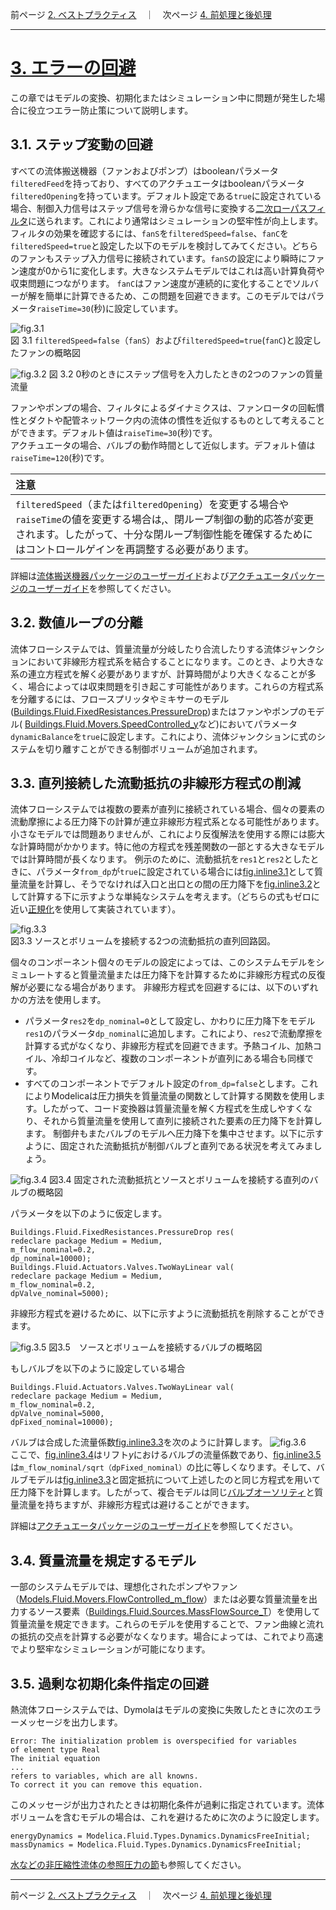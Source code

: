 前ページ [2. ベストプラクティス](./2_BestPractice.md)　｜　次ページ [4. 前処理と後処理](./4_Pre-AndPost-Processing.md)
***  
  
# [3. エラーの回避](http://simulationresearch.lbl.gov/modelica/userGuide/workArounds.html)  
この章ではモデルの変換、初期化またはシミュレーション中に問題が発生した場合に役立つエラー防止策について説明します。
  
## 3.1. ステップ変動の回避  
すべての流体搬送機器（ファンおよびポンプ）はbooleanパラメータ`filteredFeed`を持っており、すべてのアクチュエータはbooleanパラメータ`filteredOpening`を持っています。デフォルト設定である`true`に設定されている場合、制御入力信号はステップ信号を滑らかな信号に変換する[二次ローパスフィルタ](./7_Glossary.md)に送られます。これにより通常はシミュレーションの堅牢性が向上します。  
フィルタの効果を確認するには、`fanS`を`filteredSpeed=false`、`fanC`を`filteredSpeed=true`と設定した以下のモデルを検討してみてください。どちらのファンもステップ入力信号に接続されています。`fanS`の設定により瞬時にファン速度が0から1に変化します。大きなシステムモデルではこれは高い計算負荷や収束問題につながります。 `fanC`はファン速度が連続的に変化することでソルバーが解を簡単に計算できるため、この問題を回避できます。このモデルではパラメータ`raiseTime=30`(秒)に設定しています。  
  
![fig.3.1](./fig/3_1.png "fig.3.1")  
図 3.1 `filteredSpeed=false`（`fanS`）および`filteredSpeed=true`(`fanC`)と設定したファンの概略図  
  
![fig.3.2](./fig/3_1.png "fig.3.2")
図 3.2 0秒のときにステップ信号を入力したときの2つのファンの質量流量  
 
ファンやポンプの場合、フィルタによるダイナミクスは、ファンロータの回転慣性とダクトや配管ネットワーク内の流体の慣性を近似するものとして考えることができます。デフォルト値は`raiseTime=30`(秒)です。  
アクチュエータの場合、バルブの動作時間として近似します。デフォルト値は`raiseTime=120`(秒)です。  
  
|注意|
|:--|
|`filteredSpeed`（または`filteredOpening`）を変更する場合や`raiseTime`の値を変更する場合は,、閉ループ制御の動的応答が変更されます。したがって、十分な閉ループ制御性能を確保するためにはコントロールゲインを再調整する必要があります。 |
  
詳細は[流体搬送機器パッケージのユーザーガイド](http://simulationresearch.lbl.gov/modelica/releases/latest/help/Buildings_Fluid_Movers_UsersGuide.html)および[アクチュエータパッケージのユーザーガイド](http://simulationresearch.lbl.gov/modelica/releases/latest/help/Buildings_Fluid_Actuators_UsersGuide.html)を参照してください。
  
## 3.2. 数値ループの分離  
流体フローシステムでは、質量流量が分岐したり合流したりする流体ジャンクションにおいて非線形方程式系を結合することになります。このとき、より大きな系の連立方程式を解く必要がありますが、計算時間がより大きくなることが多く、場合によっては収束問題を引き起こす可能性があります。これらの方程式系を分離するには、フロースプリッタやミキサーのモデル([Buildings.Fluid.FixedResistances.PressureDrop](http://simulationresearch.lbl.gov/modelica/releases/latest/help/Buildings_Fluid_FixedResistances.html#Buildings.Fluid.FixedResistances.PressureDrop))またはファンやポンプのモデル( [Buildings.Fluid.Movers.SpeedControlled_y](http://simulationresearch.lbl.gov/modelica/releases/latest/help/Buildings_Fluid_Movers.html#Buildings.Fluid.Movers.SpeedControlled_y)など)においてパラメータ`dynamicBalance`を`true`に設定します。これにより、流体ジャンクションに式のシステムを切り離すことができる制御ボリュームが追加されます。

## 3.3. 直列接続した流動抵抗の非線形方程式の削減  
流体フローシステムでは複数の要素が直列に接続されている場合、個々の要素の流動摩擦による圧力降下の計算が連立非線形方程式系となる可能性があります。小さなモデルでは問題ありませんが、これにより反復解法を使用する際には膨大な計算時間がかかります。特に他の方程式を残差関数の一部とする大きなモデルでは計算時間が長くなります。
例示のために、流動抵抗を`res1`と`res2`としたときに、パラメータ`from_dp`が`true`に設定されている場合には[fig.inline3.1](./fig/inline3_1.png "fig.inline3.1")<!--\.m=k\ \sqrt[]{\Delta p}-->として質量流量を計算し、そうでなければ入口と出口との間の圧力降下を[fig.inline3.2](./fig/inline3_2.png "fig.inline3.2")<!--\Delta p=(\.m/k)^2-->として計算する下に示すような単純なシステムを考えます。（どちらの式もゼロに近い[正規化](./7_Glossary.md)を使用して実装されています）。

![fig.3.3](./fig/3_3.png "fig.3.3")  
図3.3 ソースとボリュームを接続する2つの流動抵抗の直列回路図。

個々のコンポーネント個々のモデルの設定によっては、このシステムモデルをシミュレートすると質量流量または圧力降下を計算するために非線形方程式の反復解が必要になる場合があります。
非線形方程式を回避するには、以下のいずれかの方法を使用します。
* パラメータ`res2`を`dp_nominal=0`として設定し、かわりに圧力降下をモデル`res1`のパラメータ`dp_nominal`に追加します。これにより、`res2`で流動摩擦を計算する式がなくなり、非線形方程式を回避できます。予熱コイル、加熱コイル、冷却コイルなど、複数のコンポーネントが直列にある場合も同様です。
* すべてのコンポーネントでデフォルト設定の`from_dp=false`とします。これによりModelicaは圧力損失を質量流量の関数として計算する関数を使用します。したがって、コード変換器は質量流量を解く方程式を生成しやすくなり、それから質量流量を使用して直列に接続された要素の圧力降下を計算します。
制御弁もまたバルブのモデルへ圧力降下を集中させます。以下に示すように、固定された流動抵抗が制御バルブと直列である状況を考えてみましょう。

![fig.3.4](./fig/3_4.png "fig.3.4")
図3.4 固定された流動抵抗とソースとボリュームを接続する直列のバルブの概略図

パラメータを以下のように仮定します。
```  
Buildings.Fluid.FixedResistances.PressureDrop res(
redeclare package Medium = Medium,
m_flow_nominal=0.2,
dp_nominal=10000);
Buildings.Fluid.Actuators.Valves.TwoWayLinear val(
redeclare package Medium = Medium,
m_flow_nominal=0.2,
dpValve_nominal=5000);
```  

非線形方程式を避けるために、以下に示すように流動抵抗を削除することができます。

![fig.3.5](./fig/3_5.png "fig.3.5")
図3.5　ソースとボリュームを接続するバルブの概略図

もしバルブを以下のように設定している場合
```  
Buildings.Fluid.Actuators.Valves.TwoWayLinear val(
redeclare package Medium = Medium,
m_flow_nominal=0.2,
dpValve_nominal=5000,
dpFixed_nominal=10000);
```  
バルブは合成した流量係数[fig.inline3.3](./fig/inline3_3.png "fig.inline3.3")<!--\={k}-->を次のように計算します。
![fig.3.6](./fig/3_6.png "fig.3.6")<!--\=k=\cfrac{1}{\sqrt[]{1/k_v(y)+1/k_f}}-->  
ここで、[fig.inline3.4](./fig/inline3_4.png "fig.inline3.4")<!--k_v(y)=\.m(y)/\sqrt[]{\Delta p}-->はリフト*y*におけるバルブの流量係数であり、[fig.inline3.5](./fig/inline3_5.png "fig.inline3.5")<!--k_f--> は`m_flow_nominal/sqrt（dpFixed_nominal）`の比に等しくなります。そして、バルブモデルは[fig.inline3.3](./fig/inline3_3.png "fig.inline3.3")<!--\={k}-->と固定抵抗について上述したのと同じ方程式を用いて圧力降下を計算します。したがって、複合モデルは同じ[バルブオーソリティ](./7_Glossary.md)と質量流量を持ちますが、非線形方程式は避けることができます。

詳細は[アクチュエータパッケージのユーザーガイド](http://simulationresearch.lbl.gov/modelica/releases/latest/help/Buildings_Fluid_Actuators_UsersGuide.html)を参照してください。

## 3.4. 質量流量を規定するモデル  
一部のシステムモデルでは、理想化されたポンプやファン（[Models.Fluid.Movers.FlowControlled_m_flow](http://simulationresearch.lbl.gov/modelica/releases/latest/help/Buildings_Fluid_Movers.html#Buildings.Fluid.Movers.FlowControlled_m_flow)）または必要な質量流量を出力するソース要素（[Buildings.Fluid.Sources.MassFlowSource_T](http://simulationresearch.lbl.gov/modelica/releases/latest/help/Buildings_Fluid_Sources.html#Buildings.Fluid.Sources.MassFlowSource_T)）を使用して質量流量を規定できます。これらのモデルを使用することで、ファン曲線と流れの抵抗の交点を計算する必要がなくなります。場合によっては、これでより高速でより堅牢なシミュレーションが可能になります。  
  
## 3.5. 過剰な初期化条件指定の回避  
熱流体フローシステムでは、Dymolaはモデルの変換に失敗したときに次のエラーメッセージを出力します。
```  
Error: The initialization problem is overspecified for variables
of element type Real
The initial equation
...
refers to variables, which are all knowns.
To correct it you can remove this equation.
```  
このメッセージが出力されたときは初期化条件が過剰に指定されています。流体ボリュームを含むモデルの場合は、これを避けるために次のように設定します。
```  
energyDynamics = Modelica.Fluid.Types.Dynamics.DynamicsFreeInitial;
massDynamics = Modelica.Fluid.Types.Dynamics.DynamicsFreeInitial;
```  
[水などの非圧縮性流体の参照圧力の節](./2_BestPractice.md)も参照してください。  
  
***  
前ページ [2. ベストプラクティス](./2_BestPractice.md)　｜　次ページ [4. 前処理と後処理](./4_Pre-AndPost-Processing.md)